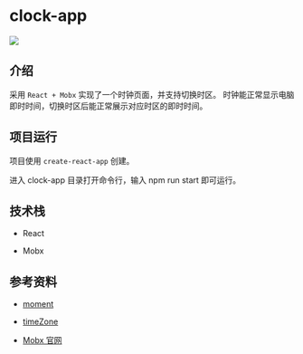 # clock-app

<img src="https://gitee.com/codingOrange/image-hosting/raw/master/img/20210327155832.png" style="text-align: center">

## 介绍

采用 `React + Mobx` 实现了一个时钟页面，并支持切换时区。
时钟能正常显示电脑即时时间，切换时区后能正常展示对应时区的即时时间。

## 项目运行

项目使用 `create-react-app` 创建。

进入 clock-app 目录打开命令行，输入 npm run start 即可运行。

## 技术栈

- React

- Mobx

## 参考资料

- [moment](http://momentjs.cn/docs/)

- [timeZone](http://momentjs.cn/timezone/docs/)

- [Mobx 官网](https://github.com/mobxjs/mobx)

